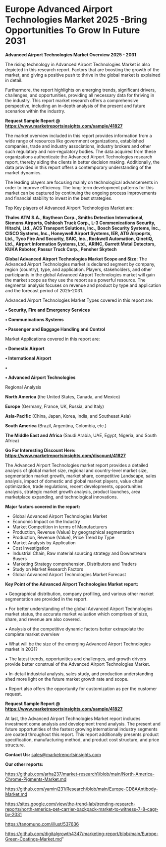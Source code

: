 # Europe Advanced Airport Technologies Market 2025 -Bring Opportunities To Grow In Future 2031

<Strong> Advanced Airport Technologies Market Overview 2025 - 2031</strong>

The rising technology in Advanced Airport Technologies Market is also depicted in this research report. Factors that are boosting the growth of the market, and giving a positive push to thrive in the global market is explained in detail.

Furthermore, the report highlights on emerging trends, significant drivers, challenges, and opportunities, providing all necessary data for thriving in the industry. This report market research offers a comprehensive perspective, including an in-depth analysis of the present and future scenarios within the industry.

<strong>Request Sample Report @ <a href=https://www.marketreportsinsights.com/sample/41827>https://www.marketreportsinsights.com/sample/41827</a></strong>

The market overview included in this report provides information from a wide range of resources like government organizations, established companies, trade and industry associations, industry brokers and other such regulatory and non-regulatory bodies. The data acquired from these organizations authenticate the Advanced Airport Technologies research report, thereby aiding the clients in better decision making. Additionally, the data provided in this report offers a contemporary understanding of the market dynamics.

The leading players are focusing mainly on technological advancements in order to improve efficiency. The long-term development patterns for this market can be captured by continuing the ongoing process improvements and financial stability to invest in the best strategies.

Top Key players of Advanced Airport Technologies Market are:

<strong>Thales ATM S.A., Raytheon Corp., Smiths Detection International, Siemens Airports, Oshkosh Truck Corp., L-3 Commenications Security, Hitachi, Ltd., ACS Transport Solutions, Inc., Bosch Security Systems, Inc., CISCO Systems, Inc., Honeywell Airport Systems, IER, ATG Airpoprts, Ltd., Tyco Fire And Security, SAIC, Inc., Rockwell Automation, QinetiQ, Ltd., Airport Information Systems, Ltd., ARINC, Garrett Metal Detectors, KUKA Roboter, Passur Truck Corp., Pensher Skytech</strong>

<strong><b>Global Advanced Airport Technologies Market Scope and Size:</b></strong>
The Advanced Airport Technologies market is declared segment by company, region (country), type, and application. Players, stakeholders, and other participants in the global Advanced Airport Technologies market will gain the market scope as they use the report as a powerful resource. The segmental analysis focuses on revenue and product by type and application and the forecast period of 2025-2031.

Advanced Airport Technologies Market Types covered in this report are:

<strong>•  Security, Fire and Emergency Services

•  Communications Systems

•  Passenger and Baggage Handling and Control</strong>

Market Applications covered in this report are:

<strong>•  Domestic Airport

•  International Airport

•  

•  Advanced Airport Technologies</strong> 

Regional Analysis

<strong>North America</strong> (the United States, Canada, and Mexico)

<strong>Europe</strong> (Germany, France, UK, Russia, and Italy)

<strong>Asia-Pacific</strong> (China, Japan, Korea, India, and Southeast Asia)

<strong>South America</strong> (Brazil, Argentina, Colombia, etc.)

<strong>The Middle East and Africa</strong> (Saudi Arabia, UAE, Egypt, Nigeria, and South Africa)

<strong>Go For Interesting Discount Here: <a href=https://www.marketreportsinsights.com/discount/41827>https://www.marketreportsinsights.com/discount/41827</a></strong>

The Advanced Airport Technologies market report provides a detailed analysis of global market size, regional and country-level market size, segmentation market growth, market share, competitive Landscape, sales analysis, impact of domestic and global market players, value chain optimization, trade regulations, recent developments, opportunities analysis, strategic market growth analysis, product launches, area marketplace expanding, and technological innovations.

<strong><b>Major factors covered in the report:</b></strong>
<ul>
  <li>Global Advanced Airport Technologies Market </li>
  <li>Economic Impact on the Industry</li>
  <li>Market Competition in terms of Manufacturers</li>
  <li>Production, Revenue (Value) by geographical segmentation</li>
  <li>Production, Revenue (Value), Price Trend by Type</li>
  <li>Market Analysis by Application</li>
  <li>Cost Investigation</li>
  <li>Industrial Chain, Raw material sourcing strategy and Downstream Buyers</li>
  <li>Marketing Strategy comprehension, Distributors and Traders</li>
  <li>Study on Market Research Factors</li>
  <li>Global Advanced Airport Technologies Market Forecast</li>
</ul>

<strong><b>Key Point of the Advanced Airport Technologies Market report:</b></strong>

• Geographical distribution, company profiling, and various other market segmentation are provided in the report.

• For better understanding of the global Advanced Airport Technologies market status, the accurate market valuation which comprises of size, share, and revenue are also covered.

• Analysis of the competitive dynamic factors better extrapolate the complete market overview

• What will be the size of the emerging Advanced Airport Technologies market in 2031?

• The latest trends, opportunities and challenges, and growth drivers provide better construal of the Advanced Airport Technologies Market.

• In-detail industrial analysis, sales study, and production understanding shed more light on the future market growth rate and scope.

• Report also offers the opportunity for customization as per the customer request.

<strong>Request Sample Report @ <a href=https://www.marketreportsinsights.com/sample/41827>https://www.marketreportsinsights.com/sample/41827</a></strong>

At last, the Advanced Airport Technologies Market report includes investment come analysis and development trend analysis. The present and future opportunities of the fastest growing international industry segments are coated throughout this report. This report additionally presents product specification, manufacturing method, and product cost structure, and price structure.

<strong>Contact Us:</strong>
sales@marketreportsinsights.com

<strong>Our other reports:</strong>

<a href=https://github.com/arha237/market-research1/blob/main/North-America-Chrome-Pigments-Market.md>https://github.com/arha237/market-research1/blob/main/North-America-Chrome-Pigments-Market.md</a>

<a href=https://github.com/yamini231/Research/blob/main/Europe-CD8AAntibody-Market.md>https://github.com/yamini231/Research/blob/main/Europe-CD8AAntibody-Market.md</a>

<a href=https://sites.google.com/view/the-trend-lab/trending-research-reports/north-america-pet-carrier-backpack-market-to-witness-7-8-cagr-by-2031>https://sites.google.com/view/the-trend-lab/trending-research-reports/north-america-pet-carrier-backpack-market-to-witness-7-8-cagr-by-2031</a>

<a href=https://tanomuno.com/illust/537636>https://tanomuno.com/illust/537636</a>

<a href=https://github.com/digitalgrowth4347/marketing-report/blob/main/Europe-Green-Coatings-Market.md>https://github.com/digitalgrowth4347/marketing-report/blob/main/Europe-Green-Coatings-Market.md</a>"
